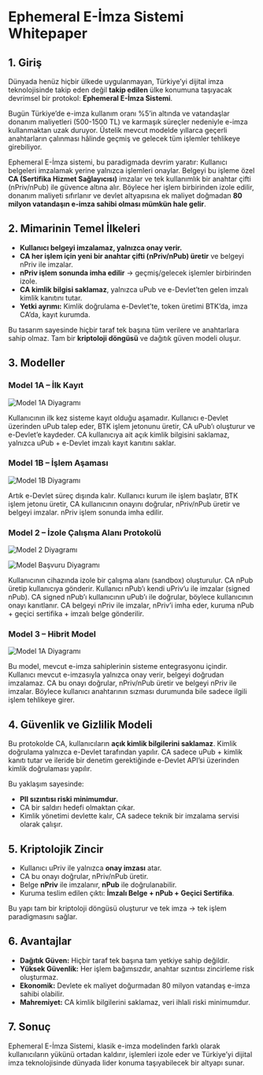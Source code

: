 # Ephemeral E-İmza Sistemi Whitepaper

## 1. Giriş

Dünyada henüz hiçbir ülkede uygulanmayan, Türkiye’yi dijital imza teknolojisinde takip eden değil **takip edilen** ülke konumuna taşıyacak devrimsel bir protokol: **Ephemeral E-İmza Sistemi**.

Bugün Türkiye’de e-imza kullanım oranı %5’in altında ve vatandaşlar donanım maliyetleri (500-1500 TL) ve karmaşık süreçler nedeniyle e-imza kullanmaktan uzak duruyor. Üstelik mevcut modelde yıllarca geçerli anahtarların çalınması hâlinde geçmiş ve gelecek tüm işlemler tehlikeye girebiliyor.

Ephemeral E-İmza sistemi, bu paradigmada devrim yaratır: Kullanıcı belgeleri imzalamak yerine yalnızca işlemleri onaylar. Belgeyi bu işleme özel **CA (Sertifika Hizmet Sağlayıcısı)** imzalar ve tek kullanımlık bir anahtar çifti (nPriv/nPub) ile güvence altına alır. Böylece her işlem birbirinden izole edilir, donanım maliyeti sıfırlanır ve devlet altyapısına ek maliyet doğmadan **80 milyon vatandaşın e-imza sahibi olması mümkün hale gelir**.

## 2. Mimarinin Temel İlkeleri

* **Kullanıcı belgeyi imzalamaz, yalnızca onay verir.**
* **CA her işlem için yeni bir anahtar çifti (nPriv/nPub) üretir** ve belgeyi nPriv ile imzalar.
* **nPriv işlem sonunda imha edilir** → geçmiş/gelecek işlemler birbirinden izole.
* **CA kimlik bilgisi saklamaz**, yalnızca uPub ve e-Devlet’ten gelen imzalı kimlik kanıtını tutar.
* **Yetki ayrımı:** Kimlik doğrulama e-Devlet’te, token üretimi BTK’da, imza CA’da, kayıt kurumda.

Bu tasarım sayesinde hiçbir taraf tek başına tüm verilere ve anahtarlara sahip olmaz. Tam bir **kriptoloji döngüsü** ve dağıtık güven modeli oluşur.

## 3. Modeller

### Model 1A – İlk Kayıt

![Model 1A Diyagramı](images/model_1A_diyagram_TR.png)

Kullanıcının ilk kez sisteme kayıt olduğu aşamadır. Kullanıcı e-Devlet üzerinden uPub talep eder, BTK işlem jetonunu üretir, CA uPub’ı oluşturur ve e-Devlet’e kaydeder. CA kullanıcıya ait açık kimlik bilgisini saklamaz, yalnızca uPub + e-Devlet imzalı kayıt kanıtını saklar.

### Model 1B – İşlem Aşaması

![Model 1B Diyagramı](images/model_1B_diyagram_TR.png)

Artık e-Devlet süreç dışında kalır. Kullanıcı kurum ile işlem başlatır, BTK işlem jetonu üretir, CA kullanıcının onayını doğrular, nPriv/nPub üretir ve belgeyi imzalar. nPriv işlem sonunda imha edilir.

### Model 2 – İzole Çalışma Alanı Protokolü

![Model 2 Diyagramı](images/izole_calisma_alani_TR.png)

![Model Başvuru Diyagramı](images/online_eimza_kayit_diyagram_TR.png)


Kullanıcının cihazında izole bir çalışma alanı (sandbox) oluşturulur. CA nPub üretip kullanıcıya gönderir. Kullanıcı nPub’ı kendi uPriv’u ile imzalar (signed nPub). CA signed nPub’ı kullanıcının uPub’ı ile doğrular, böylece kullanıcının onayı kanıtlanır. CA belgeyi nPriv ile imzalar, nPriv’i imha eder, kuruma nPub + geçici sertifika + imzalı belge gönderilir.

### Model 3 – Hibrit Model

![Model 1A Diyagramı](images/model_hibrit_diyagram_TR.png)

Bu model, mevcut e-imza sahiplerinin sisteme entegrasyonu içindir. Kullanıcı mevcut e-imzasıyla yalnızca onay verir, belgeyi doğrudan imzalamaz. CA bu onayı doğrular, nPriv/nPub üretir ve belgeyi nPriv ile imzalar. Böylece kullanıcı anahtarının sızması durumunda bile sadece ilgili işlem tehlikeye girer.

## 4. Güvenlik ve Gizlilik Modeli

Bu protokolde CA, kullanıcıların **açık kimlik bilgilerini saklamaz**. Kimlik doğrulama yalnızca e-Devlet tarafından yapılır. CA sadece uPub + kimlik kanıtı tutar ve ileride bir denetim gerektiğinde e-Devlet API’si üzerinden kimlik doğrulaması yapılır.

Bu yaklaşım sayesinde:

* **PII sızıntısı riski minimumdur.**
* CA bir saldırı hedefi olmaktan çıkar.
* Kimlik yönetimi devlette kalır, CA sadece teknik bir imzalama servisi olarak çalışır.

## 5. Kriptolojik Zincir

* Kullanıcı uPriv ile yalnızca **onay imzası** atar.
* CA bu onayı doğrular, nPriv/nPub üretir.
* Belge **nPriv** ile imzalanır, **nPub** ile doğrulanabilir.
* Kuruma teslim edilen çıktı: **İmzalı Belge + nPub + Geçici Sertifika**.

Bu yapı tam bir kriptoloji döngüsü oluşturur ve tek imza → tek işlem paradigmasını sağlar.

## 6. Avantajlar

* **Dağıtık Güven:** Hiçbir taraf tek başına tam yetkiye sahip değildir.
* **Yüksek Güvenlik:** Her işlem bağımsızdır, anahtar sızıntısı zincirleme risk oluşturmaz.
* **Ekonomik:** Devlete ek maliyet doğurmadan 80 milyon vatandaş e-imza sahibi olabilir.
* **Mahremiyet:** CA kimlik bilgilerini saklamaz, veri ihlali riski minimumdur.

## 7. Sonuç

Ephemeral E-İmza Sistemi, klasik e-imza modelinden farklı olarak kullanıcıların yükünü ortadan kaldırır, işlemleri izole eder ve Türkiye’yi dijital imza teknolojisinde dünyada lider konuma taşıyabilecek bir altyapı sunar.

